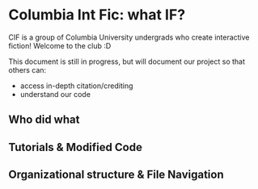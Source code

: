 # Columbia Int Fic: what IF?
CIF is a group of Columbia University undergrads who create interactive fiction! Welcome to the club :D 

This document is still in progress, but will document our project so that others can:
- access in-depth citation/crediting
- understand our code

## Who did what

## Tutorials & Modified Code

## Organizational structure & File Navigation
